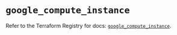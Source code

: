 # `google_compute_instance`

Refer to the Terraform Registry for docs: [`google_compute_instance`](https://registry.terraform.io/providers/hashicorp/google/5.30.0/docs/resources/compute_instance).
